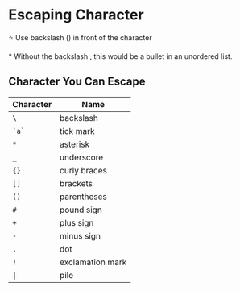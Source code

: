 # Escaping Character

:star: Use backslash (\) in front of the character

\* Without the backslash , this would be a bullet in an unordered list.

## Character You Can Escape

| Character   | Name             |
| ----------- | ---------------- |
| `\`         | backslash        |
| `` `a` ``   | tick mark        |
| `*`         | asterisk         |
| `_`         | underscore       |
| `{}`        | curly braces     |
| `[]`        | brackets         |
| `()`        | parentheses      |
| `#`         | pound sign       |
| `+`         | plus sign        |
| `-`         | minus sign       |
| `.`         | dot              |
| `!`         | exclamation mark |
| `\|`        | pile             |
